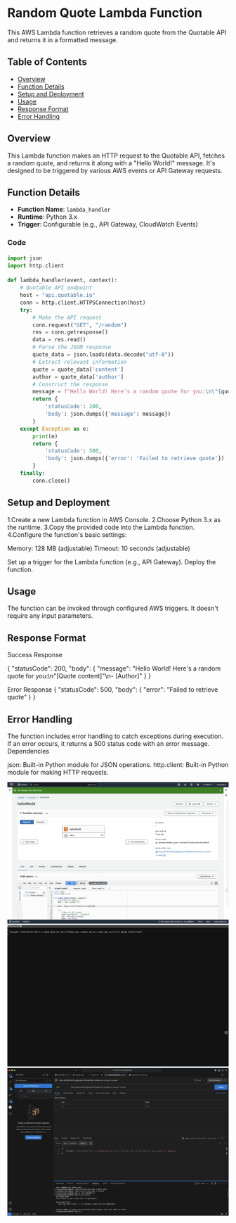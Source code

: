 # Random Quote Lambda Function

This AWS Lambda function retrieves a random quote from the Quotable API and returns it in a formatted message.

## Table of Contents

- [Overview](#overview)
- [Function Details](#function-details)
- [Setup and Deployment](#setup-and-deployment)
- [Usage](#usage)
- [Response Format](#response-format)
- [Error Handling](#error-handling)


## Overview

This Lambda function makes an HTTP request to the Quotable API, fetches a random quote, and returns it along with a "Hello World!" message. It's designed to be triggered by various AWS events or API Gateway requests.

## Function Details

- **Function Name**: `lambda_handler`
- **Runtime**: Python 3.x
- **Trigger**: Configurable (e.g., API Gateway, CloudWatch Events)

### Code

```python
import json
import http.client

def lambda_handler(event, context):
    # Quotable API endpoint
    host = "api.quotable.io"
    conn = http.client.HTTPSConnection(host)
    try:
        # Make the API request
        conn.request("GET", "/random")
        res = conn.getresponse()
        data = res.read()
        # Parse the JSON response
        quote_data = json.loads(data.decode("utf-8"))
        # Extract relevant information
        quote = quote_data['content']
        author = quote_data['author']
        # Construct the response
        message = f"Hello World! Here's a random quote for you:\n\"{quote}\"\n- {author}"
        return {
            'statusCode': 200,
            'body': json.dumps({'message': message})
        }
    except Exception as e:
        print(e)
        return {
            'statusCode': 500,
            'body': json.dumps({'error': 'Failed to retrieve quote'})
        }
    finally:
        conn.close()

```

## Setup and Deployment

1.Create a new Lambda function in AWS Console.
2.Choose Python 3.x as the runtime.
3.Copy the provided code into the Lambda function.
4.Configure the function's basic settings:

Memory: 128 MB (adjustable)
Timeout: 10 seconds (adjustable)


Set up a trigger for the Lambda function (e.g., API Gateway).
Deploy the function.

## Usage
The function can be invoked through configured AWS triggers. It doesn't require any input parameters.

## Response Format
Success Response

{
    "statusCode": 200,
    "body": {
        "message": "Hello World! Here's a random quote for you:\n\"[Quote content]\"\n- [Author]"
    }
}

Error Response
{
    "statusCode": 500,
    "body": {
        "error": "Failed to retrieve quote"
    }
}

## Error Handling
The function includes error handling to catch exceptions during execution. If an error occurs, it returns a 500 status code with an error message.
Dependencies

json: Built-in Python module for JSON operations.
http.client: Built-in Python module for making HTTP requests.

![alt text](image.png)
![alt text](image-1.png)
![alt text](image-2.png)